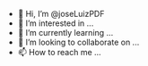 - 👋 Hi, I’m @joseLuizPDF
- 👀 I’m interested in ...
- 🌱 I’m currently learning ...
- 💞️ I’m looking to collaborate on ...
- 📫 How to reach me ...

<!---
joseLuizPDF/joseLuizPDF is a ✨ special ✨ repository because its `README.md` (this file) appears on your GitHub profile.
You can click the Preview link to take a look at your changes.
--->

